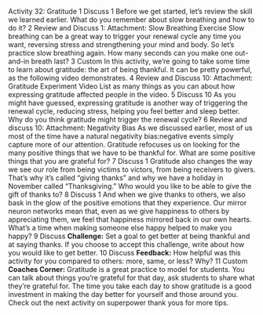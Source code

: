 Activity 32: Gratitude
1 Discuss 1
Before we get started, let’s review the skill we learned earlier. What do you remember about slow breathing and how to do it?
2 Review and Discuss 1: 
Attachment: Slow Breathing Exercise
Slow breathing can be a great way to trigger your renewal cycle any time you want, reversing stress and strengthening your mind and body. So let’s practice slow breathing again. How many seconds can you make one out-and-in breath last?
3 Custom
In this activity, we’re going to take some time to learn about gratitude: the art of being thankful. It can be pretty powerful, as the following video demonstrates.
4 Review and Discuss 10: 
Attachment: Gratitude Experiment Video 
List as many things as you can about how expressing gratitude affected people in the video.
5 Discuss 10
As you might have guessed, expressing gratitude is another way of triggering the renewal cycle, reducing stress, helping you feel better and sleep better.
Why do you think gratitude might trigger the renewal cycle?
6 Review and discuss 10: 
Attachment: Negativity Bias
As we discussed earlier, most of us most of the time have a natural negativity bias:negative events simply capture more of our attention. Gratitude refocuses us on looking for the many positive things that we have to be thankful for.
What are some positive things that you are grateful for?
7 Discuss 1 
Gratitude also changes the way we see our role from being victims to victors, from being receivers to givers. That’s why it’s called “giving thanks” and why we have a holiday in November called “Thanksgiving.”
Who would you like to be able to give the gift of thanks to? 
8 Discuss 1
And when we give thanks to others, we also bask in the glow of the positive emotions that they experience. Our mirror neuron networks mean that, even as we give happiness to others by appreciating them, we feel that happiness mirrored back in our own hearts.
What’s a time when making someone else happy helped to make you happy?
9 Discuss
<b>Challenge:</b> Set a goal to get better at being thankful and at saying thanks. If you choose to accept this challenge, write about how you would like to get better.
10 Discuss
<b>Feedback:</b> How helpful was this activity for you compared to others: more, same, or less? Why?
11 Custom
<b>Coaches Corner:</b> Gratitude is a great practice to model for students. You can talk about things you’re grateful for that day, ask students to share what they’re grateful for. The time you take each day to show gratitude is a good investment in making the day better for yourself and those around you. Check out the next activity on superpower thank yous for more tips. 
